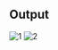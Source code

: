 ## Output

![1](https://github.com/PrajjwalV27/ML-Flight_Price/assets/94838404/79f1f41d-3f63-4722-b519-67a31baee410)
![2](https://github.com/PrajjwalV27/ML-Flight_Price/assets/94838404/b74d7263-0a16-44ef-a382-441f0286d849)
